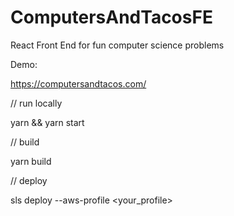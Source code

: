 # ComputersAndTacosFE
React Front End for fun computer science problems

Demo:

https://computersandtacos.com/

// run locally

yarn && yarn start

// build

yarn build

// deploy

sls deploy --aws-profile <your_profile>